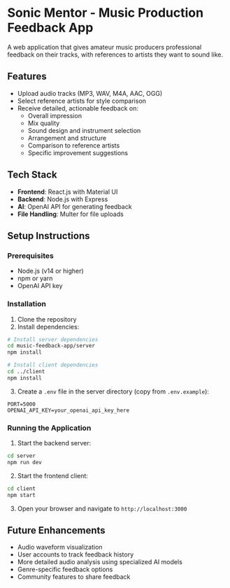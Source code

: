 # Sonic Mentor - Music Production Feedback App

A web application that gives amateur music producers professional feedback on their tracks, with references to artists they want to sound like.

## Features

- Upload audio tracks (MP3, WAV, M4A, AAC, OGG)
- Select reference artists for style comparison
- Receive detailed, actionable feedback on:
  - Overall impression
  - Mix quality
  - Sound design and instrument selection
  - Arrangement and structure
  - Comparison to reference artists
  - Specific improvement suggestions

## Tech Stack

- **Frontend**: React.js with Material UI
- **Backend**: Node.js with Express
- **AI**: OpenAI API for generating feedback
- **File Handling**: Multer for file uploads

## Setup Instructions

### Prerequisites

- Node.js (v14 or higher)
- npm or yarn
- OpenAI API key

### Installation

1. Clone the repository
2. Install dependencies:

```bash
# Install server dependencies
cd music-feedback-app/server
npm install

# Install client dependencies
cd ../client
npm install
```

3. Create a `.env` file in the server directory (copy from `.env.example`):

```
PORT=5000
OPENAI_API_KEY=your_openai_api_key_here
```

### Running the Application

1. Start the backend server:

```bash
cd server
npm run dev
```

2. Start the frontend client:

```bash
cd client
npm start
```

3. Open your browser and navigate to `http://localhost:3000`

## Future Enhancements

- Audio waveform visualization
- User accounts to track feedback history
- More detailed audio analysis using specialized AI models
- Genre-specific feedback options
- Community features to share feedback
